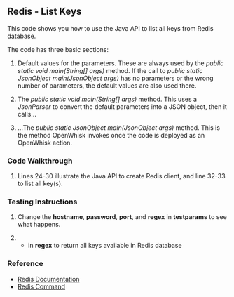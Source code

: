## Redis - List Keys

This code shows you how to use the Java API to list all keys from Redis database. 

The code has three basic sections: 

1. Default values for the parameters. These are always used by the *public static void main(String[] args)* method. 
If the call to *public static JsonObject main(JsonObject args)* has no parameters or the wrong number of parameters, the default values are also used there. 

2. The *public static void main(String[] args)* method. This uses a *JsonParser* to convert the default parameters into a JSON object, then it calls... 

3. ...The *public static JsonObject main(JsonObject args)* method. This is the method OpenWhisk invokes once the code is deployed as an OpenWhisk action.

### Code Walkthrough
1. Lines 24-30 illustrate the Java API to create Redis client, and line 32-33 to list all key(s).

### Testing Instructions
1. Change the **hostname**, **password**, **port**, and **regex** in **testparams** to see what happens.

2. * in **regex** to return all keys available in Redis database

### Reference
* [Redis Documentation](https://redis.io/)
* [Redis Command](https://redis.io/commands/)